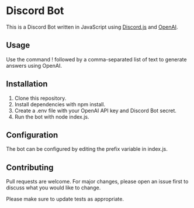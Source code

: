 # Discord Bot

This is a Discord Bot written in JavaScript using [Discord.js](https://discord.js.org/) and [OpenAI](https://openai.com/).

## Usage

Use the command ! followed by a comma-separated list of text to generate answers using OpenAI.

## Installation

1. Clone this repository.
2. Install dependencies with npm install.
3. Create a .env file with your OpenAI API key and Discord Bot secret.
4. Run the bot with node index.js.

## Configuration

The bot can be configured by editing the prefix variable in index.js.

## Contributing

Pull requests are welcome. For major changes, please open an issue first to discuss what you would like to change.

Please make sure to update tests as appropriate.